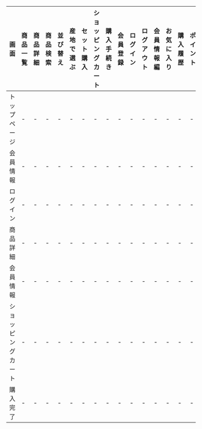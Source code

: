|画面|商品一覧|商品詳細|商品検索|並び替え|産地で選ぶ|セット購入|ショッピングカート|購入手続き|会員登録|ログイン|ログアウト|会員情報編|お気に入り|購入履歴|ポイント|
|---|-------|-------|------|-------|--------|-------|------------|---------|------|------|-------|--------|-------|-------|-----|
|トップページ|-|-|-|-|-|-|-|-|-|-|-|-|-|-|-|
|会員情報|-|-|-|-|-|-|-|-|-|-|-|-|-|-|-|
|ログイン|-|-|-|-|-|-|-|-|-|-|-|-|-|-|-|
|商品詳細|-|-|-|-|-|-|-|-|-|-|-|-|-|-|-|
|会員情報|-|-|-|-|-|-|-|-|-|-|-|-|-|-|-|
|ショッピングカート|-|-|-|-|-|-|-|-|-|-|-|-|-|-|-|
|購入完了|-|-|-|-|-|-|-|-|-|-|-|-|-|-|-|
